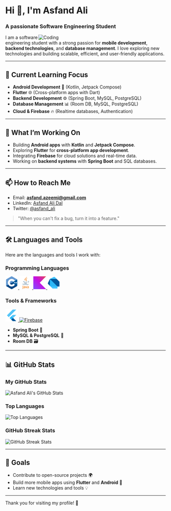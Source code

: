 # Hi 👋, I'm Asfand Ali

### A passionate Software Engineering Student

<img align="right" alt="Coding" width="400" src="https://user-images.githubusercontent.com/74038190/229223263-cf2e4b07-2615-4f87-9c38-e37600f8381a.gif">

I am a software engineering student with a strong passion for **mobile development**, **backend technologies**, and **database management**. I love exploring new technologies and building scalable, efficient, and user-friendly applications.

---

## 🚀 Current Learning Focus

- **Android Development** 📱 (Kotlin, Jetpack Compose)
- **Flutter** 🌐 (Cross-platform apps with Dart)
- **Backend Development** ⚙️ (Spring Boot, MySQL, PostgreSQL)
- **Database Management** 📊 (Room DB, MySQL, PostgreSQL)
- **Cloud & Firebase** 🔥 (Realtime databases, Authentication)

---

## 🌱 What I’m Working On

- Building **Android apps** with **Kotlin** and **Jetpack Compose**.
- Exploring **Flutter** for **cross-platform app development**.
- Integrating **Firebase** for cloud solutions and real-time data.
- Working on **backend systems** with **Spring Boot** and SQL databases.

---

## 📫 How to Reach Me

- Email: **[asfand.azeemi@gmail.com](mailto:asfand.azeemi@gmail.com)**
- LinkedIn: [Asfand Ali Dal](https://linkedin.com/in/asfand-ali-dal)
- Twitter: [@asfand_ali](https://twitter.com/)

> "When you can't fix a bug, turn it into a feature."

---

## 🛠️ Languages and Tools

Here are the languages and tools I work with:

### Programming Languages

<a href="https://www.w3schools.com/cpp/" target="_blank" rel="noreferrer"> <img src="https://raw.githubusercontent.com/devicons/devicon/master/icons/cplusplus/cplusplus-original.svg" alt="C++" width="40" height="40"/> </a>
<a href="https://www.w3schools.com/java/" target="_blank" rel="noreferrer"> <img src="https://raw.githubusercontent.com/github/explore/5b3600551e122a3277c2c5368af2ad5725ffa9a1/topics/java/java.png" alt="Java" width="40" height="40"/> </a>
<a href="https://kotlinlang.org/" target="_blank" rel="noreferrer"> <img src="https://raw.githubusercontent.com/github/explore/5b3600551e122a3277c2c5368af2ad5725ffa9a1/topics/kotlin/kotlin.png" alt="Kotlin" width="40" height="40"/> </a>
<a href="https://dart.dev/" target="_blank" rel="noreferrer"> <img src="https://raw.githubusercontent.com/github/explore/42c8e52f47b2d561d22aef5a0511c40c98d8d927/topics/dart/dart.png" alt="Dart" width="40" height="40"/> </a>

### Tools & Frameworks

<a href="https://flutter.dev/" target="_blank" rel="noreferrer"> <img src="https://raw.githubusercontent.com/github/explore/7f97171b7bbf4a55833b80059916a2f1fcfdde85/topics/flutter/flutter.png" alt="Flutter" width="40" height="40"/> </a>
<a href="https://firebase.google.com/" target="_blank" rel="noreferrer"> <img src="https://upload.wikimedia.org/wikipedia/commons/0/03/Firebase_Logo_2016.svg" alt="Firebase" width="40" height="40"/> </a>

- **Spring Boot** 🚀
- **MySQL & PostgreSQL** 💾
- **Room DB** 🗃️

---

## 📊 GitHub Stats

### My GitHub Stats

![Asfand Ali's GitHub Stats](https://github-readme-stats.vercel.app/api?username=asfandalidal&show_icons=true&locale=en)

### Top Languages

![Top Languages](https://github-readme-stats.vercel.app/api/top-langs?username=asfandalidal&show_icons=true&locale=en&layout=compact)

### GitHub Streak Stats

![GitHub Streak Stats](https://github-readme-streak-stats.herokuapp.com/?user=asfandalidal)

---

## 🎯 Goals

- Contribute to open-source projects 🌍
- Build more mobile apps using **Flutter** and **Android** 📱
- Learn new technologies and tools 💡

---

Thank you for visiting my profile! 🚀

